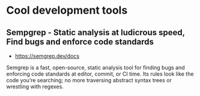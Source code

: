 # Cool development tools

## Sempgrep - Static analysis at ludicrous speed, Find bugs and enforce code standards
- https://semgrep.dev/docs

Semgrep is a fast, open-source, static analysis tool for finding bugs and
enforcing code standards at editor, commit, or CI time. Its rules look like the
code you’re searching; no more traversing abstract syntax trees or wrestling
with regexes.
